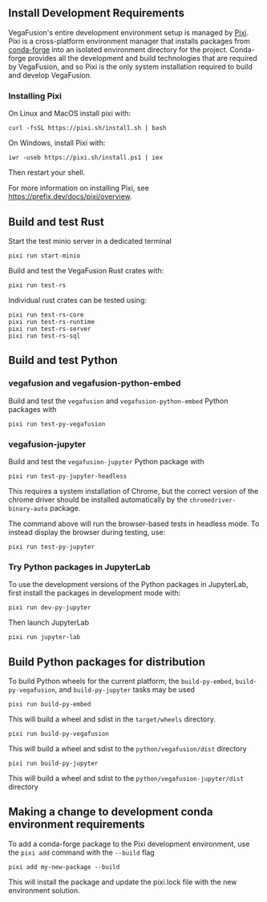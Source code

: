 ## Install Development Requirements
VegaFusion's entire development environment setup is managed by [Pixi](https://prefix.dev/docs/pixi/overview).  Pixi is a cross-platform environment manager that installs packages from [conda-forge](https://conda-forge.org/) into an isolated environment directory for the project. Conda-forge provides all the development and build technologies that are required by VegaFusion, and so Pixi is the only system installation required to build and develop VegaFusion.

### Installing Pixi
On Linux and MacOS install pixi with:

```
curl -fsSL https://pixi.sh/install.sh | bash
```

On Windows, install Pixi with:
```
iwr -useb https://pixi.sh/install.ps1 | iex
```

Then restart your shell. 

For more information on installing Pixi, see https://prefix.dev/docs/pixi/overview.

## Build and test Rust

Start the test minio server in a dedicated terminal

```
pixi run start-minio
```

Build and test the VegaFusion Rust crates with:

```
pixi run test-rs
```

Individual rust crates can be tested using:
```
pixi run test-rs-core
pixi run test-rs-runtime
pixi run test-rs-server
pixi run test-rs-sql
```

## Build and test Python

### vegafusion and vegafusion-python-embed
Build and test the `vegafusion` and `vegafusion-python-embed` Python packages with
```
pixi run test-py-vegafusion
```

### vegafusion-jupyter
Build and test the `vegafusion-jupyter` Python package with
```
pixi run test-py-jupyter-headless
```

This requires a system installation of Chrome, but the correct version of the chrome driver should be installed automatically by the `chromedriver-binary-auto` package. 

The command above will run the browser-based tests in headless mode. To instead display the browser during testing, use:

```
pixi run test-py-jupyter
```

### Try Python packages in JupyterLab
To use the development versions of the Python packages in JupyterLab, first install the packages in development mode with:

```
pixi run dev-py-jupyter
```

Then launch JupyterLab

```
pixi run jupyter-lab
```

## Build Python packages for distribution
To build Python wheels for the current platform, the `build-py-embed`, `build-py-vegafusion`, and `build-py-jupyter` tasks may be used

```
pixi run build-py-embed
```
This will build a wheel and sdist in the `target/wheels` directory.

```
pixi run build-py-vegafusion
```

This will build a wheel and sdist to the `python/vegafusion/dist` directory

```
pixi run build-py-jupyter
```

This will build a wheel and sdist to the `python/vegafusion-jupyter/dist` directory


## Making a change to development conda environment requirements
To add a conda-forge package to the Pixi development environment, use the `pixi add` command with the `--build` flag

```
pixi add my-new-package --build
```

This will install the package and update the pixi.lock file with the new environment solution.
